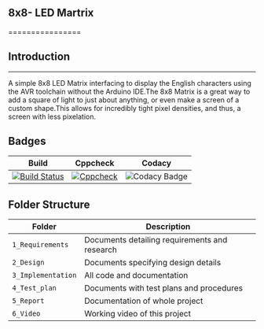 ## 8x8- LED Martrix
================

## Introduction
------------
A simple 8x8 LED Matrix interfacing to display the English characters using the AVR toolchain without the Arduino IDE.The 8x8 Matrix is a great way to add a square of light to just about anything, or even make a screen of a custom shape.This allows for incredibly tight pixel densities, and thus, a screen with less pixelation. 

## Badges
|Build|Cppcheck|Codacy|
|:--:|:--:|:--:|
[![Build Status](https://github.com/karthikeyans99/M2_Embedded_8X8-LED-MATRIX/actions/workflows/compile.yml/badge.svg)](https://github.com/karthikeyans99/M2_Embedded_8X8-LED-MATRIX/actions/workflows/compile.yml) | [![Cppcheck](https://github.com/karthikeyans99/M2_Embedded_8X8-LED-MATRIX/actions/workflows/cppcheck.yml/badge.svg)](https://github.com/karthikeyans99/M2_Embedded_8X8-LED-MATRIX/actions/workflows/cppcheck.yml) | ![Codacy Badge](https://api.codiga.io/project/30189/status/svg)

## Folder Structure
Folder             | Description
-------------------| -----------------------------------------
`1_Requirements`   | Documents detailing requirements and research
`2_Design`         | Documents specifying design details
`3_Implementation` | All code and documentation
`4_Test_plan`      | Documents with test plans and procedures
`5_Report`         | Documentation of whole project
`6_Video`          | Working video of this project
